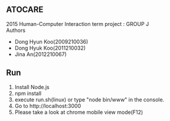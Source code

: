 ## ATOCARE
2015 Human-Computer Interaction term project : GROUP J  
Authors
* Dong Hyun Koo(2009210036)
* Dong Hyuk Koo(2011210032)
* Jina An(2012210067)
       

## Run
1. Install Node.js
2. npm install
3. execute run.sh(linux) or type "node bin/www" in the console.
4. Go to http://localhost:3000
5. Please take a look at chrome mobile view mode(F12)
